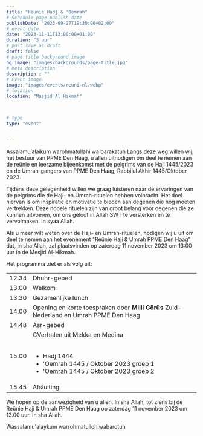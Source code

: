 ```yaml
---
title: "Reünie Hadj & 'Oemrah"
# Schedule page publish date
publishDate: "2023-09-27T19:30:00+02:00"
# event date
date: "2023-11-11T13:00:00+01:00"
duration: "3 uur"
# post save as draft
draft: false
# page title background image
bg_image: "images/backgrounds/page-title.jpg"
# meta description
description : ""
# Event image
image: "images/events/reuni-nl.webp"
# location
location: "Masjid Al Hikmah"



# type
type: "event"


---
```

Assalamu’alaikum warohmatullahi wa barakatuh
Langs deze weg willen wij, het bestuur van PPME Den Haag, u allen uitnodigen om deel te nemen aan de reünie en leerzame bijeenkomst met de pelgrims van de Haji 1445/2023 en de Umrah-gangers van PPME Den Haag, Rabbi’ul Akhir 1445/Oktober 2023.

Tijdens deze gelegenheid willen we graag luisteren naar de ervaringen van de pelgrims die de Haji- en Umrah-rituelen hebben volbracht. Het doel hiervan is om inspiratie en motivatie te bieden aan degenen die nog moeten vertrekken. Deze nobele rituelen zijn van groot belang voor degenen die ze kunnen uitvoeren, om ons geloof in Allah SWT te versterken en te vervolmaken. In syaa Allah.

Als u meer wilt weten over de Haji- en Umrah-rituelen, nodigen wij u uit om deel te nemen aan het evenement "Reünie Haji & Umrah PPME Den Haag" dat, in sha Allah, zal plaatsvinden op zaterdag 11 november 2023 om 13:00 uur in de Mesjid Al-Hikmah.

Het programma ziet er als volg uit:

|   |   |
|--------|--|
| 12.34 | Dhuhr-gebed |
|13.00 | Welkom |
|13.30 | Gezamenlijke lunch  |
|14.00 | Opening en korte toespraken door **Milli Görüs** Zuid-Nederland en Umrah PPME Den Haag  |
|14.48 | Asr-gebed  |
|15.00 | CVerhalen uit Mekka en Medina <br/><br/><ul><li>Hadj 1444 </li><li>'Oemrah 1445 / Oktober 2023 groep 1 </li><li>'Oemrah 1445 / Oktober 2023 groep 2 </li></ul> |
|15.45 | Afsluiting |


We hopen op de aanwezigheid van u allen. In sha Allah, tot ziens bij de Reünie Haji & Umrah PPME Den Haag op zaterdag 11 november 2023 om 13.00 uur. In sha Allah.


Wassalamu'alaykum warrohmatullohiwabarotuh


